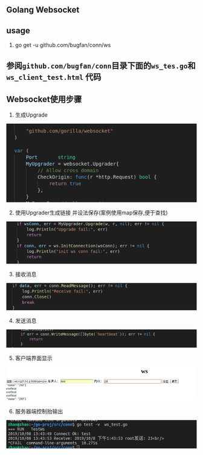 ## Golang Websocket

## usage 
1. go get -u github.com/bugfan/conn/ws

## 参阅`github.com/bugfan/conn`目录下面的`ws_tes.go`和`ws_client_test.html` 代码 
## Websocket使用步骤
1. 生成Upgrade

![avatar](./img/gen_upgrader.png)

2. 使用Upgrader生成链接 并设法保存(案例使用map保存,便于查找)

![avatar](./img/save_con.png)

3. 接收消息

![avatar](./img/con_recv.png)

4. 发送消息

![avatar](./img/con_send.png)

5. 客户端界面显示

![avatar](./img/ws_c_o.png)

6. 服务器端控制抬输出

![avatar](./img/ws_s_o.png)


